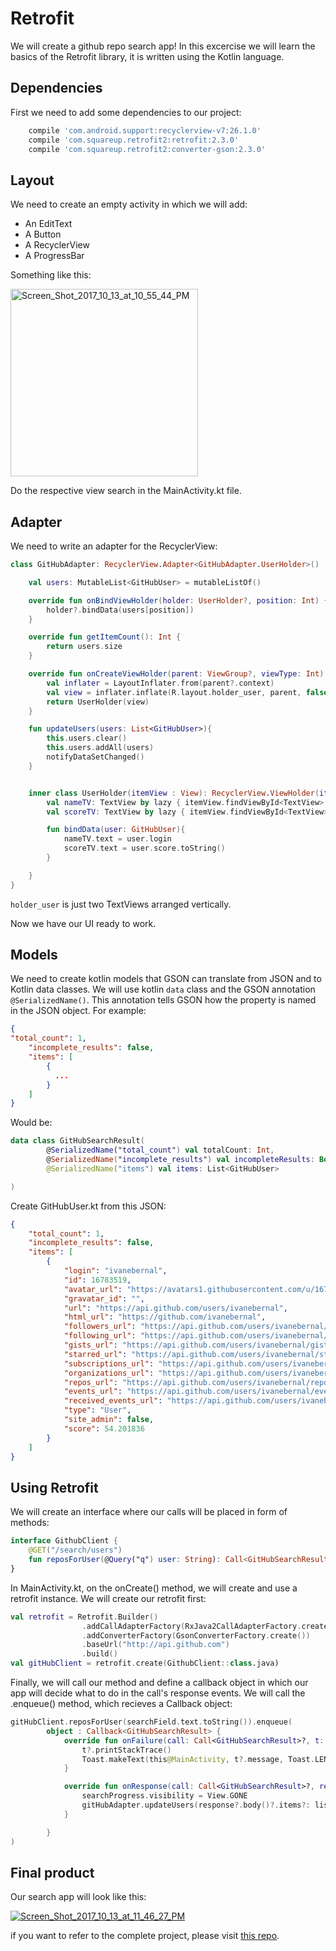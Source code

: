 # Retrofit
We will create a github repo search app! In this excercise we will learn the basics of the Retrofit library, it is written using the Kotlin language.

## Dependencies
First we need to add some dependencies to our project:
```gradle
    compile 'com.android.support:recyclerview-v7:26.1.0'
    compile 'com.squareup.retrofit2:retrofit:2.3.0'
    compile 'com.squareup.retrofit2:converter-gson:2.3.0'
 ```
 
## Layout
We need to create an empty activity in which we will add:
* An EditText
* A Button
* A RecyclerView
* A ProgressBar

Something like this:

<a href="https://ibb.co/k6SuYw"><img src="https://image.ibb.co/fUfEYw/Screen_Shot_2017_10_13_at_10_55_44_PM.png" alt="Screen_Shot_2017_10_13_at_10_55_44_PM" border="0" width="300px"></a>

Do the respective view search in the MainActivity.kt file.

## Adapter
We need to write an adapter for the RecyclerView:

```kotlin
class GitHubAdapter: RecyclerView.Adapter<GitHubAdapter.UserHolder>()  {

    val users: MutableList<GitHubUser> = mutableListOf()

    override fun onBindViewHolder(holder: UserHolder?, position: Int) {
        holder?.bindData(users[position])
    }

    override fun getItemCount(): Int {
        return users.size
    }

    override fun onCreateViewHolder(parent: ViewGroup?, viewType: Int): UserHolder {
        val inflater = LayoutInflater.from(parent?.context)
        val view = inflater.inflate(R.layout.holder_user, parent, false)
        return UserHolder(view)
    }

    fun updateUsers(users: List<GitHubUser>){
        this.users.clear()
        this.users.addAll(users)
        notifyDataSetChanged()
    }


    inner class UserHolder(itemView : View): RecyclerView.ViewHolder(itemView){
        val nameTV: TextView by lazy { itemView.findViewById<TextView>(R.id.name) }
        val scoreTV: TextView by lazy { itemView.findViewById<TextView>(R.id.score) }

        fun bindData(user: GitHubUser){
            nameTV.text = user.login
            scoreTV.text = user.score.toString()
        }

    }
}
```
```holder_user``` is just two TextViews arranged vertically.

Now we have our UI ready to work.

## Models
We need to create kotlin models that GSON can translate from JSON and to Kotlin data classes. We will use kotlin ```data``` class and the GSON annotation ```@SerializedName()```. This annotation tells GSON how the property is named in the JSON object.
For example:
```json
{
"total_count": 1,
    "incomplete_results": false,
    "items": [
        {
          ...
        }
    ]
}
```

Would be:


```kotlin
data class GitHubSearchResult(
        @SerializedName("total_count") val totalCount: Int,
        @SerializedName("incomplete_results") val incompleteResults: Boolean,
        @SerializedName("items") val items: List<GitHubUser>

)
```

Create GitHubUser.kt from this JSON:
```json
{
    "total_count": 1,
    "incomplete_results": false,
    "items": [
        {
            "login": "ivanebernal",
            "id": 16783519,
            "avatar_url": "https://avatars1.githubusercontent.com/u/16783519?v=4",
            "gravatar_id": "",
            "url": "https://api.github.com/users/ivanebernal",
            "html_url": "https://github.com/ivanebernal",
            "followers_url": "https://api.github.com/users/ivanebernal/followers",
            "following_url": "https://api.github.com/users/ivanebernal/following{/other_user}",
            "gists_url": "https://api.github.com/users/ivanebernal/gists{/gist_id}",
            "starred_url": "https://api.github.com/users/ivanebernal/starred{/owner}{/repo}",
            "subscriptions_url": "https://api.github.com/users/ivanebernal/subscriptions",
            "organizations_url": "https://api.github.com/users/ivanebernal/orgs",
            "repos_url": "https://api.github.com/users/ivanebernal/repos",
            "events_url": "https://api.github.com/users/ivanebernal/events{/privacy}",
            "received_events_url": "https://api.github.com/users/ivanebernal/received_events",
            "type": "User",
            "site_admin": false,
            "score": 54.201836
        }
    ]
}
```

## Using Retrofit
We will create an interface where our calls will be placed in form of methods:
```kotlin
interface GithubClient {
    @GET("/search/users")
    fun reposForUser(@Query("q") user: String): Call<GitHubSearchResult>
}
```

In MainActivity.kt, on the onCreate() method, we will create and use a retrofit instance. We will create our retrofit first:

```kotlin
val retrofit = Retrofit.Builder()
                .addCallAdapterFactory(RxJava2CallAdapterFactory.create())
                .addConverterFactory(GsonConverterFactory.create())
                .baseUrl("http://api.github.com")
                .build()
val gitHubClient = retrofit.create(GithubClient::class.java)
```
Finally, we will call our method and define a callback object in which our app will decide what to do in the call's response events. We will call the .enqueue() method, which recieves a Callback<T> object:
```kotlin
gitHubClient.reposForUser(searchField.text.toString()).enqueue(
        object : Callback<GitHubSearchResult> {
            override fun onFailure(call: Call<GitHubSearchResult>?, t: Throwable?) {
                t?.printStackTrace()
                Toast.makeText(this@MainActivity, t?.message, Toast.LENGTH_SHORT).show()
            }

            override fun onResponse(call: Call<GitHubSearchResult>?, response: Response<GitHubSearchResult>?) {
                searchProgress.visibility = View.GONE
                gitHubAdapter.updateUsers(response?.body()?.items?: listOf())
            }

        }
)
```
## Final product
Our search app will look like this:

<a href="https://ibb.co/md8Mfb"><img src="https://preview.ibb.co/jUhgfb/Screen_Shot_2017_10_13_at_11_46_27_PM.png" alt="Screen_Shot_2017_10_13_at_11_46_27_PM" border="0"></a>

if you want to refer to the complete project, please visit <a href="https://github.com/ivanebernal/GitHubDemoKotlin">this repo</a>.
